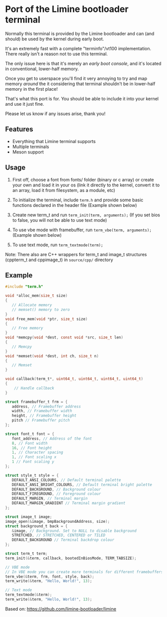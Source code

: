 # Port of the Limine bootloader terminal

Normally this terminal is provided by the Limine bootloader and can (and should) be used by the kernel during early boot.

It's an extremely fast with a complete "terminfo"/vt100 implementation. There really isn't a reason not to use this terminal.

The only issue here is that it's merely an *early boot console*, and it's located in conventional, lower-half memory.

Once you get to userspace you'll find it very annoying to try and map memory *around* the it considering that terminal shouldn't be in lower-half memory in the first place!

That's what this port is for.
You should be able to include it into your kernel and use it just fine.

Please let us know if any issues arise, thank you!

## Features
* Everything that Limine terminal supports
* Multiple terminals
* Meson support

## Usage

1. First off, choose a font from fonts/ folder (binary or c array) or create your own and load it in your os (link it directly to the kernel, convert it to an array, load it from filesystem, as a module, etc)

2. To initialize the terminal, include `term.h` and provide some basic functions declared in the header file (Example shown below)

3. Create new term_t and run `term_init(term, arguments);` (If you set bios to false, you will not be able to use text mode)

4. To use vbe mode with framebuffer, run `term_vbe(term, arguments);` (Example shown below)

5. To use text mode, run `term_textmode(term);`

Note: There also are C++ wrappers for term_t and image_t structures (cppterm_t and cppimage_t) in `source/cpp/` directory

## Example
```c
#include "term.h"

void *alloc_mem(size_t size)
{
   // Allocate memory
   // memset() memory to zero
}
void free_mem(void *ptr, size_t size)
{
   // Free memory
}
void *memcpy(void *dest, const void *src, size_t len)
{
   // Memcpy
}
void *memset(void *dest, int ch, size_t n)
{
   // Memset
}

void callback(term_t*, uint64_t, uint64_t, uint64_t, uint64_t)
{
    // Handle callback
}

struct framebuffer_t frm = {
   address, // Framebuffer address
   width, // Framebuffer width
   height, // Framebuffer height
   pitch // Framebuffer pitch
};

struct font_t font = {
   font_address, // Address of the font
   8, // Font width
   16, // Font height
   1, // Character spacing
   1, // Font scaling x
   1 // Font scaling y
};

struct style_t style = {
   DEFAULT_ANSI_COLOURS, // Default terminal palette
   DEFAULT_ANSI_BRIGHT_COLOURS, // Default terminal bright palette
   DEFAULT_BACKGROUND, // Background colour
   DEFAULT_FIREGROUND, // Foreground colour
   DEFAULT_MARGIN, // Terminal margin
   DEFAULT_MARGIN_GRADIENT // Terminal margin gradient
};

struct image_t image;
image_open(&image, bmpBackgroundAddress, size);
struct background_t back = {
   &image, // Background. Set to NULL to disable background
   STRETCHED, // STRETCHED, CENTERED or TILED
   DEFAULT_BACKGROUND // Terminal backdrop colour
};

struct term_t term;
term_init(&term, callback, bootedInBiosMode, TERM_TABSIZE);

// VBE mode
// In VBE mode you can create more terminals for different framebuffers
term_vbe(&term, frm, font, style, back);
term_write(&term, "Hello, World!", 13);

// Text mode
term_textmode(&term);
term_write(&term, "Hello, World!", 13);
```

Based on: https://github.com/limine-bootloader/limine